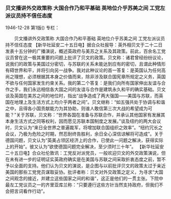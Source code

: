 ### 贝文播讲外交政策称  大国合作乃和平基础  英地位介乎苏美之间  工党左派议员持不信任态度

1946-12-28
第1版()
专栏：

　　贝文播讲外交政策称
    大国合作乃和平基础
    英地位介乎苏美之间
    工党左派议员持不信任态度
    【新华社延安二十五日电】据合众社报导：英外相贝文于二十二日发表十五分钟的广播演说，概述英政府与美苏之关系及其政策。前此，百余名工党议员曾在这一极其重要的问题上批评了贝文的政策。贝文称：诸君曾经纷纷议论，说我们的政策与美国过分密切，与苏联的关系未能达到应有的密切，且谓此种情形有碍世界和平，并将引向另一战争。我对此种议论的首一答复：是英国认为任何高尚之理想，必须根据其本身之价值而来，除非涉及联合国宪章所规定之义务，英国不欲与任何国家发生约束关系。我的第二个答复：是我们向所有国家伸出友谊与合作之手，我们永远相信各大国之间的友谊与合作是建筑永久和平的确实基础。贝文谈及英国在美苏之间的地位时，指出“战争造成了两大强国——美国与苏联，而英国在地理上及生活方式上均介乎两者之间”。贝文继称：“如五强共处于协调与和谐之中，且得各小国贡献能力为其协助，则谁人敢信第三次大战的希望成为可能？”关于苏联，贝文称：“世界各国在准备与苏联合作，并承认其他国家有发展其本身生活方式之同等权利，因而愿见苏联本国制度之发展。”谈及纽约的两大会议时，贝文认为“来日全世界之普遍裁军，将增加联合国组织之效率”。“纽约冗长之会议，乃极为危险之时期，然忍耐终告胜利，余日全心深信谅解将可造成”。关于德国问题，贝文认为“英美占领区经济上的合作，已使此一问题之解决，获得实际上的开始”。彼又认为“欲使德国问题完全解决，至少须时三十年”。
    【新华社延安二十五日电】合众社伦敦讯：工党反对派党员，一般欢迎贝文的外交政策演说，但在未有进一步的证明证实英政府确实是在美国与苏联之间采取折衷态度之前，暂不予以全面的支持。他们认为贝文的演说，是企图与以前批评贝文的政策太过于亲近美国的那些工党党员谋取妥协。批评者称：贝文对外交政策之定义，为寻求“大国之间观念的接近，并建立这些国家之间的和谐”，这正是他们的一贯主张。下院中最左工党议员之一的齐里亚库兰称：“只要遵行这些方针当然支持政府，但我们不会把言词看作行动”。
